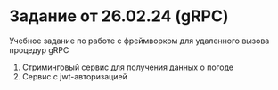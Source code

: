 # Задание от 26.02.24 (gRPC)
Учебное задание по работе с фреймворком для удаленного вызова процедур gRPC
1. Стриминговый сервис для получения данных о погоде
2. Сервис с jwt-авторизацией
